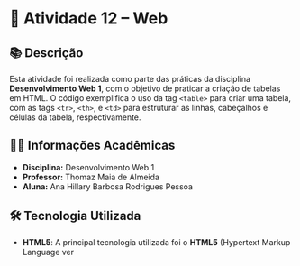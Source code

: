 # 📄 Atividade 12 – Web 

## 📚 Descrição

Esta atividade foi realizada como parte das práticas da disciplina **Desenvolvimento Web 1**, com o objetivo de praticar a criação de tabelas em HTML. O código exemplifica o uso da tag `<table>` para criar uma tabela, com as tags `<tr>`, `<th>`, e `<td>` para estruturar as linhas, cabeçalhos e células da tabela, respectivamente.

## 👩‍🏫 Informações Acadêmicas

- **Disciplina:** Desenvolvimento Web 1  
- **Professor:** Thomaz Maia de Almeida  
- **Aluna:** Ana Hillary Barbosa Rodrigues Pessoa  

## 🛠 Tecnologia Utilizada

- **HTML5**: A principal tecnologia utilizada foi o **HTML5** (Hypertext Markup Language ver
